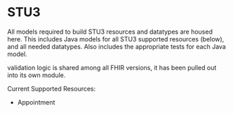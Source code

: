 # STU3

All models required to build STU3 resources and datatypes are housed here.
This includes Java models for all STU3 supported resources (below), and all needed datatypes.
Also includes the appropriate tests for each Java model.

validation logic is shared among all FHIR versions, it has been pulled out into its own module.

Current Supported Resources:
  * Appointment